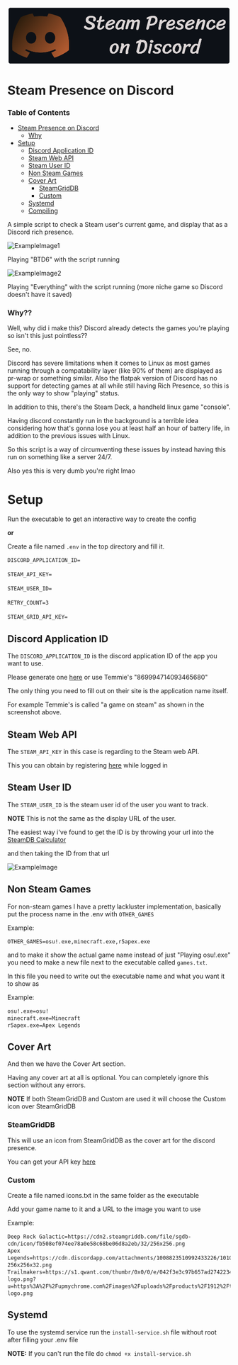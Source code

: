 <p align='center'>
  <img src="readmeimages/banner.png" alt="Steam Presence on Discord logo">
</p>

# Steam Presence on Discord

### Table of Contents
- [Steam Presence on Discord](#steam-presence-on-discord)
  - [Why](#why)
- [Setup](#setup)
  - [Discord Application ID](#discord-application-id)
  - [Steam Web API](#steam-web-api)
  - [Steam User ID](#steam-user-id)
  - [Non Steam Games](#non-steam-games)
  - [Cover Art](#cover-art)
    - [SteamGridDB](#steamgriddb)
    - [Custom](#custom)
  - [Systemd](#systemd)
  - [Compiling](.github/docs/COMPILE.md)

A simple script to check a Steam user's current game, and display that as a Discord rich presence.

![ExampleImage1](readmeimages/example1.png)

Playing "BTD6" with the script running 

![ExampleImage2](readmeimages/example2.png)

Playing "Everything" with the script running (more niche game so Discord doesn't have it saved)

### Why??
Well, why did i make this? Discord already detects the games you're playing so isn't this just pointless??

See, no.

Discord has severe limitations when it comes to Linux as most games running through a compatability layer (like 90% of them) are displayed as pr-wrap or something similar. Also the flatpak version of Discord has no support for detecting games at all while still having Rich Presence, so this is the only way to show "playing" status.

In addition to this, there's the Steam Deck, a handheld linux game "console".

Having discord constantly run in the background is a terrible idea considering how that's gonna lose you at least half an hour of battery life, in addition to the previous issues with Linux.

So this script is a way of circumventing these issues by instead having this run on something like a server 24/7.

Also yes this is very dumb you're right lmao


# Setup
Run the executable to get an interactive way to create the config

**or**

Create a file named `.env` in the top directory and fill it.
 
```
DISCORD_APPLICATION_ID=

STEAM_API_KEY=

STEAM_USER_ID=

RETRY_COUNT=3

STEAM_GRID_API_KEY=
```


## Discord Application ID
The `DISCORD_APPLICATION_ID` is the discord application ID of the app you want to use.

Please generate one [here](https://discordapp.com/developers/applications/) or use Temmie's "869994714093465680"

The only thing you need to fill out on their site is the application name itself.

For example Temmie's is called "a game on steam" as shown in the screenshot above.


## Steam Web API
The `STEAM_API_KEY` in this case is regarding to the Steam web API.

This you can obtain by registering [here](https://steamcommunity.com/dev/apikey) while logged in

## Steam User ID
The `STEAM_USER_ID` is the steam user id of the user you want to track.

**NOTE** This is not the same as the display URL of the user.

The easiest way i've found to get the ID is by throwing your url into the [SteamDB Calculator](https://steamdb.info/calculator/)

and then taking the ID from that url

![ExampleImage](readmeimages/steamDB.png)

## Non Steam Games
For non-steam games I have a pretty lackluster implementation, basically put the process name in the .env with `OTHER_GAMES`

Example:
```
OTHER_GAMES=osu!.exe,minecraft.exe,r5apex.exe
```

and to make it show the actual game name instead of just "Playing osu!.exe" you need to make a new file next to the executable called `games.txt`.

In this file you need to write out the executable name and what you want it to show as

Example:
```
osu!.exe=osu!
minecraft.exe=Minecraft
r5apex.exe=Apex Legends
```

## Cover Art
And then we have the Cover Art section.

Having any cover art at all is optional. You can completely ignore this section without any errors.

**NOTE** If both SteamGridDB and Custom are used it will choose the Custom icon over SteamGridDB

### SteamGridDB
This will use an icon from SteamGridDB as the cover art for the discord presence.

You can get your API key [here](https://www.steamgriddb.com/profile/preferences/api)

### Custom
Create a file named icons.txt in the same folder as the executable

Add your game name to it and a URL to the image you want to use

Example:
```
Deep Rock Galactic=https://cdn2.steamgriddb.com/file/sgdb-cdn/icon/fb508ef074ee78a0e58c68be06d8a2eb/32/256x256.png
Apex Legends=https://cdn.discordapp.com/attachments/1008823510992433226/1010193491483164784/21509-256x256x32.png
Trailmakers=https://s1.qwant.com/thumbr/0x0/0/e/042f3e3c97b657ad274223498150c95d35516190b32647708cdd37cd3de767/trailmakers-logo.png?u=https%3A%2F%2Fupmychrome.com%2Fimages%2Fuploads%2Fproducts%2F1912%2Ftrailmakers-logo.png
```


## Systemd
To use the systemd service run the `install-service.sh` file without root after filling your .env file

**NOTE:** If you can't run the file do `chmod +x install-service.sh`
